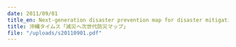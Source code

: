 ```yaml
---
date: 2011/09/01
title_en: Next-generation disaster prevention map for disaster mitigation
title: 沖縄タイムス「減災へ次世代防災マップ」
file: "/uploads/s20110901.pdf"
---
```

